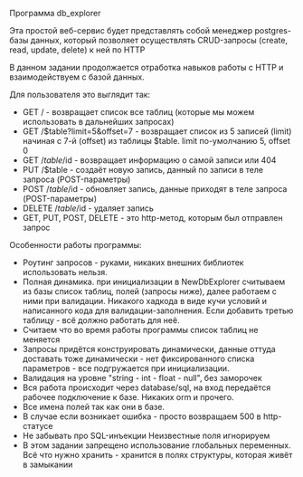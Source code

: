 Программа db_explorer

Эта простой веб-сервис будет представлять собой менеджер postgres-базы данных, который позволяет осуществлять CRUD-запросы (create, read, update, delete) к ней по HTTP

В данном задании продолжается отработка навыков работы с HTTP и взаимодействуем с базой данных.


Для пользователя это выглядит так:
* GET / - возвращает список все таблиц (которые мы можем использовать в дальнейших запросах)
* GET /$table?limit=5&offset=7 - возвращает список из 5 записей (limit) начиная с 7-й (offset) из таблицы $table. limit по-умолчанию 5, offset 0
* GET /$table/$id - возвращает информацию о самой записи или 404
* PUT /$table - создаёт новую запись, данный по записи в теле запроса (POST-параметры)
* POST /$table/$id - обновляет запись, данные приходят в теле запроса (POST-параметры)
* DELETE /$table/$id - удаляет запись
* GET, PUT, POST, DELETE - это http-метод, которым был отправлен запрос

Особенности работы программы:
* Роутинг запросов - руками, никаких внешних библиотек использовать нельзя.
* Полная динамика. при инициализации в NewDbExplorer считываем из базы список таблиц, полей (запросы ниже), далее работаем с ними при валидации. Никакого хадкода в виде кучи условий и написанного кода для валидации-заполнения. Если добавить третью таблицу - всё должно работать для неё.
* Считаем что во время работы программы список таблиц не меняется
* Запросы придётся конструировать динамически, данные оттуда доставать тоже динамически -  нет фиксированного списка параметров - все подгружается при инициализации.
* Валидация на уровне "string - int - float - null", без заморочек
* Вся работа происходит через database/sql, на вход передаётся рабочее подключение к базе. Никаких orm и прочего.
* Все имена полей так как они в базе.
* В случае если возникает ошибка - просто возвращаем 500 в http-статусе
* Не забывать про SQL-инъекции
Неизвестные поля игнорируем
* В этом задании запрещено использование глобальных переменных. Всё что нужно хранить - хранится в полях структуры, которая живёт в замыкании
